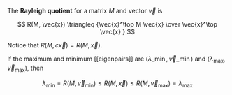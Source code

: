 The **Rayleigh quotient** for a matrix $M$ and vector $\vec{v}$ is

$$
R(M, \vec{x}) \triangleq {\vec{x}^\top M \vec{x} \over \vec{x}^\top \vec{x} }
$$

Notice that $R(M, c\vec{x}) = R(M, \vec{x})$.

If the maximum and minimum [[eigenpairs]] are $(\lambda\_\min, \vec{v}\_\min)$ and $(\lambda_{\max}, \vec{v}_{\max})$, then

$$
\lambda_\min = R(M, \vec{v}_\min) \leq R(M, \vec{x}) \leq R(M, \vec{v}_\max) = \lambda_\max
$$